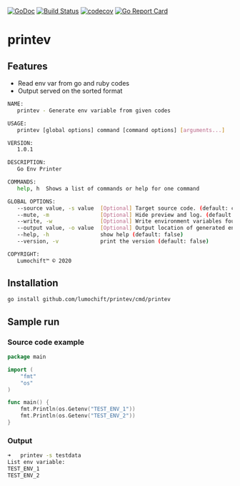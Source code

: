 [![GoDoc](https://godoc.org/github.com/lumochift/printev?status.svg)](https://godoc.org/github.com/lumochift/printev)
[![Build Status](https://github.com/lumochift/printev/workflows/Go%20workflow/badge.svg)](https://github.com/lumochift/printev/actions)
[![codecov](https://codecov.io/gh/lumochift/printev/branch/master/graph/badge.svg)](https://codecov.io/gh/lumochift/printev)
[![Go Report Card](https://goreportcard.com/badge/github.com/lumochift/printev)](https://goreportcard.com/report/github.com/lumochift/printev)

# printev

## Features

- Read env var from go and ruby codes
- Output served on the sorted format

```bash
NAME:
   printev - Generate env variable from given codes

USAGE:
   printev [global options] command [command options] [arguments...]

VERSION:
   1.0.1

DESCRIPTION:
   Go Env Printer

COMMANDS:
   help, h  Shows a list of commands or help for one command

GLOBAL OPTIONS:
   --source value, -s value  [Optional] Target source code. (default: current dir)
   --mute, -m                [Optional] Hide preview and log. (default: false)
   --write, -w               [Optional] Write environment variables found. (default: false)
   --output value, -o value  [Optional] Output location of generated env files, by default write to printev.sample (default: "printev.sample")
   --help, -h                show help (default: false)
   --version, -v             print the version (default: false)

COPYRIGHT:
   Lumochift™ © 2020
```

## Installation

```bash
go install github.com/lumochift/printev/cmd/printev
```

## Sample run

### Source code example

```go
package main

import (
    "fmt"
    "os"
)

func main() {
    fmt.Println(os.Getenv("TEST_ENV_1"))
    fmt.Println(os.Getenv("TEST_ENV_2"))
}
```

### Output

```bash
➜   printev -s testdata
List env variable:
TEST_ENV_1
TEST_ENV_2
```
